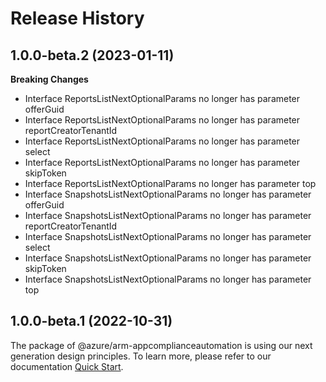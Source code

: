 # Release History
    
## 1.0.0-beta.2 (2023-01-11)
    
**Breaking Changes**

  - Interface ReportsListNextOptionalParams no longer has parameter offerGuid
  - Interface ReportsListNextOptionalParams no longer has parameter reportCreatorTenantId
  - Interface ReportsListNextOptionalParams no longer has parameter select
  - Interface ReportsListNextOptionalParams no longer has parameter skipToken
  - Interface ReportsListNextOptionalParams no longer has parameter top
  - Interface SnapshotsListNextOptionalParams no longer has parameter offerGuid
  - Interface SnapshotsListNextOptionalParams no longer has parameter reportCreatorTenantId
  - Interface SnapshotsListNextOptionalParams no longer has parameter select
  - Interface SnapshotsListNextOptionalParams no longer has parameter skipToken
  - Interface SnapshotsListNextOptionalParams no longer has parameter top
    
    
## 1.0.0-beta.1 (2022-10-31)

The package of @azure/arm-appcomplianceautomation is using our next generation design principles. To learn more, please refer to our documentation [Quick Start](https://aka.ms/js-track2-quickstart).
